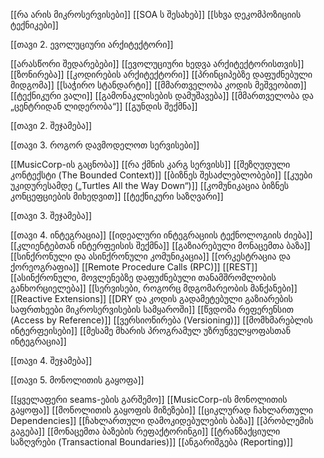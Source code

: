 [[რა არის მიკროსერვისები]]
[[SOA ს შესახებ]]
[[სხვა დეკომპოზიციის ტექნიკები]]


[[თავი 2. ევოლუციური არქიტექტორი]]

[[არასწორი შედარებები]]
[[ევოლუციური ხედვა არქიტექტორისთვის]]
[[ზონირება]]
[[კოდირების არქიტექტორი]]
[[პრინციპებზე დაფუძნებული მიდგომა]]
[[საჭირო სტანდარტი]]
[[მმართველობა კოდის მეშვეობით]]
[[ტექნიკური ვალი]]
[[გამონაკლისების დამუშავება]]
[[მმართველობა და „ცენტრიდან ლიდერობა“]]
[[გუნდის შექმნა]]

[[თავი 2. შეჯამება]]


[[თავი 3. როგორ დავმოდელოთ სერვისები]]

[[MusicCorp-ის გაცნობა]]
[[რა ქმნის კარგ სერვისს]]
[[შეზღუდული კონტექსტი (The Bounded Context)]]
[[ბიზნეს შესაძლებლობები]]
[[კუები უკიდურესამდე („Turtles All the Way Down“)]]
[[კომუნიკაცია ბიზნეს კონცეფციების მიხედვით]]
[[ტექნიკური საზღვარი]]

[[თავი 3. შეჯამება]]

[[თავი 4. ინტეგრაცია]]
[[იდეალური ინტეგრაციის ტექნოლოგიის ძიება]]
[[კლიენტებთან ინტერფეისის შექმნა]]
[[გაზიარებული მონაცემთა ბაზა]]
[[სინქრონული და ასინქრონული კომუნიკაცია]]
[[ორკესტრაცია და ქორეოგრაფია]]
[[Remote Procedure Calls (RPC)]]
[[REST]]
[[ასინქრონული, მოვლენებზე დაფუძნებული თანამშრომლობის განხორციელება]]
[[სერვისები, როგორც მდგომარეობის მანქანები]]
[[Reactive Extensions]]
[[DRY და კოდის გადამეტებული გაზიარების საფრთხეები მიკროსერვისების სამყაროში]]
[[წვდომა რეფერენსით (Access by Reference)]]
[[ვერსიონირება (Versioning)]]
[[მომხმარებლის ინტერფეისები]]
[[მესამე მხარის პროგრამულ უზრუნველყოფასთან ინტეგრაცია]]

[[თავი 4. შეჯამება]]


[[თავი 5. მონოლითის გაყოფა]]

[[ყველაფერი seams-ების გარშემო]]
[[MusicCorp-ის მონოლითის გაყოფა]]
[[მონოლითის გაყოფის მიზეზები]]
[[ციკლურად ჩახლართული Dependencies]]
[[ჩახლართული დამოკიდებულების ბაზა]]
[[პრობლემის გაგება]]
[[მონაცემთა ბაზების რეფაქტორინგი]]
[[ტრანზაქციული საზღვრები (Transactional Boundaries)]]
[[ანგარიშგება (Reporting)]]